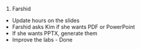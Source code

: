 1. Farshid
* Update hours on the slides
* Farshid asks Kim if she wants PDF or PowerPoint
* If she wants PPTX, generate them
* Improve the labs - Done